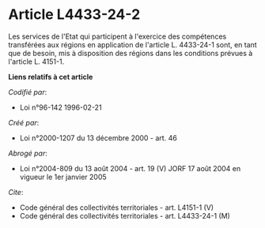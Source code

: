 # Article L4433-24-2

Les services de l'Etat qui participent à l'exercice des compétences transférées aux régions en application de l'article L.
4433-24-1 sont, en tant que de besoin, mis à disposition des régions dans les conditions prévues à l'article L. 4151-1.

**Liens relatifs à cet article**

_Codifié par_:

  - Loi n°96-142 1996-02-21

_Créé par_:

  - Loi n°2000-1207 du 13 décembre 2000 - art. 46

_Abrogé par_:

  - Loi n°2004-809 du 13 août 2004 - art. 19 (V) JORF 17 août 2004 en vigueur le 1er janvier 2005

_Cite_:

  - Code général des collectivités territoriales - art. L4151-1 (V)
  - Code général des collectivités territoriales - art. L4433-24-1 (M)
